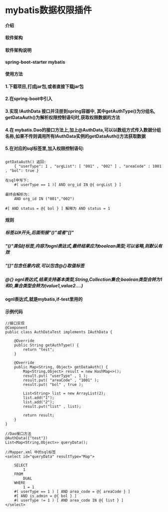 # mybatis数据权限插件

#### 介绍


#### 软件架构
#### 软件架构说明
#### spring-boot-starter mybatis

#### 使用方法

#### 1.下载项目,打成jar包,或者直接下载jar包
#### 2.在spring-boot中引入
#### 3.实现 IAuthData 接口并注册到spring容器中, 其中getAuthType()为分组名, getDataAuth()为解析权限控制语句时,获取权限数据的方法
#### 4.在 mybatis.Dao的接口方法上,加上@AuthData,可以以数组方式传入数据分组名称,如果不传则调用所有IAuthData实例的getDataAuth()方法获取数据
#### 5.在对应的sql标签里,加入权限控制语句:
#####
    getDataAuth() 返回: 
        { "userType": 1 , "orgList": [ "001" , "002" ] , "areaCode" : 1001 , "bol": true }
    
    在sql中写下: 
        #( userType == 1 )[ AND org_id IN @{ orgList } ]
        
    最终会解析为: 
        AND org_id IN ("001","002")
    
    #[ AND status = @{ bol } ] 解释为 AND status = 1
    
#### 规则
##### 标签以#开头,后面衔接"()"或者"[]"
##### "()"类似if标签,内容为ognl表达式,最终结果应为boolean类型;可以省略,则默认有效
##### "[]"包含任意内容,可以包含@{}取值标签
##### @{} ognl表达式,结果支持基本类型,String,Collection集合;boolean类型会转为1和0,集合类型会转为(value1,value2....)
#### ognl表达式,就是mybatis,if-test里用的

#### 示例代码
```
//接口实现
@Component
public class AuthDataTest implements IAuthData {

    @Override
    public String getAuthType() {
        return "test";
    }

    @Override
    public Map<String, Object> getDataAuth() {
        Map<String,Object> result = new HashMap<>();
        result.put( "userType" , 1 );
        result.put( "areaCode" , "1001" );
        result.put( "bol" , true );
        
        List<String> list = new ArrayList(2);
        list.add("1");
        list.add("2");
        result.put("list" , list);
        
        return result;
    }
}
```
```
//Dao接口方法
@AuthData({"test"})
List<Map<String,Object>> queryData();
```

```
//Mapper.xml 中的sql标签
<select id="queryData" resultType="Map">

    SELECT
        1
    FROM
        DUAL
    WHERE
        1 = 1
    #( userType == 1 ) [ AND area_code = @{ areaCode } ]
    #[ AND is_admin = @{ bol } ]
    #( userType != 1 ) [ AND area_code IN @{ list } ]
</select>
```
